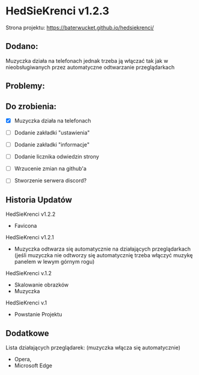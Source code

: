 
# HedSieKrenci v1.2.3

Strona projektu: https://baterwucket.github.io/hedsiekrenci/

## Dodano:

Muzyczka działa na telefonach jednak trzeba ją włączać tak jak w nieobsługiwanych przez automatyczne odtwarzanie przeglądarkach


## Problemy:


## Do zrobienia:
- [x] Muzyczka działa na telefonach
- [ ] Dodanie zakładki "ustawienia"
- [ ] Dodanie zakładki "informacje"
- [ ] Dodanie licznika odwiedzin strony
- [ ] Wrzucenie zmian na github'a
- [ ] Stworzenie serwera discord?


## Historia Updatów
HedSieKrenci v1.2.2
- Favicona

HedSieKrenci v1.2.1
-  Muzyczka odtwarza się automatycznie na działających przeglądarkach (jeśli muzyczka nie odtworzy się automatycznię trzeba włączyć muzykę panelem w lewym górnym rogu)

HedSieKrenci v.1.2
- Skalowanie obrazków
- Muzyczka

HedSieKrenci v.1
- Powstanie Projektu

## Dodatkowe

Lista działających przeglądarek: (muzyczka włącza się automatycznie)
 - Opera,
 - Microsoft Edge

